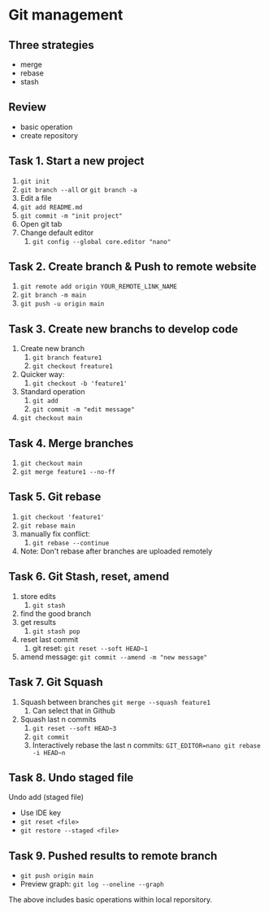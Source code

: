 # Git management

## Three strategies
- merge
- rebase
- stash

## Review
- basic operation
- create repository


## Task 1. Start a new project
1. `git init`
2. `git branch --all` or `git branch -a`
3. Edit a file
4. `git add README.md`
5. `git commit -m "init project"`
6. Open git tab
7. Change default editor
   1. `git config --global core.editor "nano"`


## Task 2. Create branch & Push to remote website
1. `git remote add origin YOUR_REMOTE_LINK_NAME`
2. `git branch -m main`
3. `git push -u origin main`


## Task 3. Create new branchs to develop code
1. Create new branch
   1. `git branch feature1`
   2. `git checkout freature1`
2. Quicker way:
   1. `git checkout -b 'feature1'`
3. Standard operation
   1. `git add`
   2. `git commit -m "edit message"`
4. `git checkout main`


## Task 4. Merge branches
1. `git checkout main`
2. `git merge feature1 --no-ff`


## Task 5. Git rebase
1. `git checkout 'feature1'`
2. `git rebase main`
3. manually fix conflict:
   1. `git rebase --continue`
4. Note: Don't rebase after branches are uploaded remotely


## Task 6. Git Stash, reset, amend
1. store edits
   1. `git stash`
2. find the good branch
3. get results
   1. `git stash pop`
4. reset last commit
   1. git reset: `git reset --soft HEAD~1`
5. amend message: `git commit --amend -m "new message"`


## Task 7. Git Squash
1. Squash between branches `git merge --squash feature1`
   1. Can select that in Github
2. Squash last n commits
   1. `git reset --soft HEAD~3`
   2. `git commit`
   3. Interactively rebase the last n commits: `GIT_EDITOR=nano git rebase -i HEAD~n`


## Task 8. Undo staged file
Undo add (staged file)
- Use IDE key
- `git reset <file>`
- `git restore --staged <file>`


## Task 9. Pushed results to remote branch
- `git push origin main`
- Preview graph: `git log --oneline --graph`

The above includes basic operations within local reporsitory.



